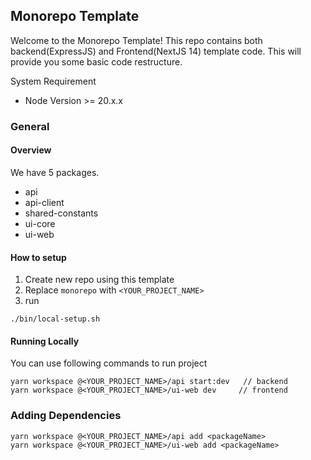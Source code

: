 ## Monorepo Template
Welcome to the Monorepo Template! This repo contains both backend(ExpressJS) and Frontend(NextJS 14) template code. This will provide you some basic code restructure.

System Requirement
- Node Version >= 20.x.x

### General
#### Overview
We have 5 packages.
- api
- api-client
- shared-constants
- ui-core
- ui-web

#### How to setup
1. Create new repo using this template
2. Replace `monorepo` with `<YOUR_PROJECT_NAME>`
3. run
```
./bin/local-setup.sh
``` 

#### Running Locally
You can use following commands to run project
```
yarn workspace @<YOUR_PROJECT_NAME>/api start:dev   // backend
yarn workspace @<YOUR_PROJECT_NAME>/ui-web dev     // frontend
```

### Adding Dependencies
```
yarn workspace @<YOUR_PROJECT_NAME>/api add <packageName>
yarn workspace @<YOUR_PROJECT_NAME>/ui-web add <packageName>
```
